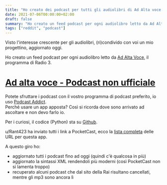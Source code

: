 ```yaml
---
title: "Ho creato dei podcast per tutti gli audiolibri di Ad Alta voce [update 2021]"
date: 2021-07-06T00:00:00+02:00
draft: false
summary: "Ho creato un feed podcast per ogni audiolibro letto da Ad Alta Voce, il programma di Radio 3."
tags: ["reddit", "podcast"]
---
```


Visto l'interesse crescente per gli audiolibri, (ri)condivido con voi un mio progettino, aggiornato oggi.

Ho creato un feed podcast per ogni audiolibro letto da [Ad Alta Voce](https://www.raiplayradio.it/programmi/adaltavoce/), il programma di Radio 3.

# [Ad alta voce - Podcast non ufficiale](https://timendum.github.io/adaltavoce/)

Potete sfruttare i podcast con il vostro programma di podcast preferito, io uso [Podcast Addict](https://play.google.com/store/apps/details?id=com.bambuna.podcastaddict).  
Perché usare un app apposta? Così si ricorda dove sono arrivato ad ascoltare e non devo farlo io.

Per i curiosi, il codice (Python) sta su [Github](https://github.com/timendum/adaltavoce/).

u/Rant423 ha inviato tutti i link a PocketCast, ecco la [lista completa](https://docs.google.com/spreadsheets/d/e/2PACX-1vTl6vd0-KAEniGaVZkPL0rIeR6Vi3NfjPXchYVGLc5-IYN7Dwzh83VHhj5iv6xzA79S7lOjgydWiAR1/pubhtml) delle URL per questa app.

A questo giro ho:

* aggiornato tutti i podcast fino ad oggi (quindi c'è qualcosa in più)
* aggiornato la sintassi XML rendendoli più moderni  (così PocketCast non si lamenta troppo)
* recuperato alcuni podcast che dal sito della Rai risultano cancellati, mentre gli mp3 sono ancora lì